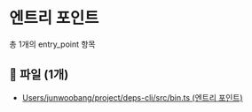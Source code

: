 # 엔트리 포인트

총 1개의 entry_point 항목

## 📁 파일 (1개)

- [Users/junwoobang/project/deps-cli/src/bin.ts (엔트리 포인트)](files/file_42470246_3d7fa0b6f599b3bf.md)

